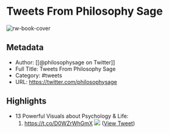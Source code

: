 # Tweets From Philosophy Sage

![rw-book-cover](https://pbs.twimg.com/profile_images/1591446746613309442/dopSnnnp.jpg)

## Metadata
- Author: [[@philosophysage on Twitter]]
- Full Title: Tweets From Philosophy Sage
- Category: #tweets
- URL: https://twitter.com/philosophysage

## Highlights
- 13 Powerful Visuals about Psychology & Life:
  1. https://t.co/D0WZrWhGmX
  ![](https://pbs.twimg.com/media/GCEflgFWYAA8mAz.jpg) ([View Tweet](https://twitter.com/philosophysage/status/1738705663495131509))
